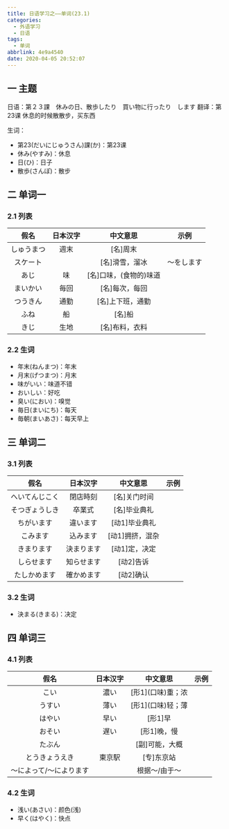 ```yaml
---
title: 日语学习之——单词(23.1)
categories:
  - 外语学习
  - 日语
tags:
  - 单词
abbrlink: 4e9a4540
date: 2020-04-05 20:52:07
---
```

## 一 主题

日语：第２３課　休みの日、散歩したり　買い物に行ったり　します
翻译：第23课     休息的时候散散步，买东西

<!--more-->

生词：

* 第23(だいにじゅうさん)課(か)：第23课
* 休み(やすみ)：休息
* 日(ひ)：日子
* 散歩(さんぽ)：散步

## 二 单词一

### 2.1 列表

|    假名    | 日本汉字 |        中文意思        |    示例    |
| :--------: | :------: | :--------------------: | :--------: |
| しゅうまつ |   週末   |        [名]周末        |            |
|  スケート  |          |     [名]滑雪，溜冰     | ～をします |
|    あじ    |    味    | [名]口味，(食物的)味道 |            |
|  まいかい  |   毎回   |     [名]每次，每回     |            |
|  つうきん  |   通勤   |    [名]上下班，通勤    |            |
|    ふね    |    船    |         [名]船         |            |
|    きじ    |   生地   |     [名]布料，衣料     |            |

### 2.2 生词

* 年末(ねんまつ)：年末
* 月末(げつまつ)：月末
* 味がいい：味道不错
* おいしい：好吃
* 臭い(におい)：嗅觉
* 毎日(まいにち)：每天
* 毎朝(まいあさ)：每天早上

## 三 单词二

### 3.1 列表

|      假名      |  日本汉字  |    中文意思     | 示例 |
| :------------: | :--------: | :-------------: | :--: |
| へいてんじこく |  閉店時刻  |  [名]关门时间   |      |
| そつぎょうしき |   卒業式   |  [名]毕业典礼   |      |
|   ちがいます   |  違います  |  [动1]毕业典礼  |      |
|    こみます    |  込みます  | [动1]拥挤，混杂 |      |
|   きまります   | 決まります |  [动1]定，决定  |      |
|   しらせます   | 知らせます |    [动2]告诉    |      |
|  たしかめます  | 確かめます |    [动2]确认    |      |

### 3.2 生词

* 決まる(きまる)：决定

## 四 单词三

### 4.1 列表

|  假名  | 日本汉字 |     中文意思      | 示例 |
| :----: | :------: | :---------------: | :--: |
|  こい  |   濃い   | [形1]\(口味)重；浓 |      |
| うすい |   薄い   | [形1]\(口味)轻；薄 |      |
| はやい | 早い | [形1]早 |      |
| おそい | 遅い | [形1]晚，慢 |      |
| たぶん |          | [副]可能，大概 |      |
| とうきょうえき | 東京駅 | [专]东京站 |      |
| ～によって/〜によります |          | 根据～/由于～ |      |

### 4.2 生词

* 浅い(あさい)：颜色(浅)
* 早く(はやく)：快点